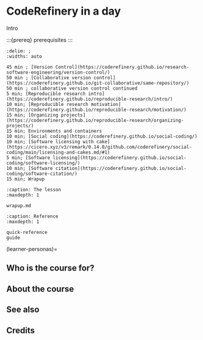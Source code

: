 # CodeRefinery in a day

Intro

:::{prereq}
prerequisites
:::

```{csv-table}
:delim: ;
:widths: auto

45 min ; [Version Control](https://coderefinery.github.io/research-software-engineering/version-control/)
50 min ; [Collaborative version control](https://coderefinery.github.io/git-collaborative/same-repository/)
50 min ; collaborative version control continued
5 min; [Reproducible research intro](https://coderefinery.github.io/reproducible-research/intro/)
10 min; [Reproducible research motivation](https://coderefinery.github.io/reproducible-research/motivation/)
15 min; [Organizing projects](https://coderefinery.github.io/reproducible-research/organizing-projects/)
15 min; Environments and containers
10 min; [Social coding](https://coderefinery.github.io/social-coding/)
10 min; [Software licensing with cake](https://cicero.xyz/v3/remark/0.14.0/github.com/coderefinery/social-coding/main/licensing-and-cakes.md/#1)
5 min; [Software licensing](https://coderefinery.github.io/social-coding/software-licensing/)
10 min; [Software citation](https://coderefinery.github.io/social-coding/software-citation/)
15 min; Wrapup
```

```{toctree}
:caption: The lesson
:maxdepth: 1

wrapup.md
```

```{toctree}
:caption: Reference
:maxdepth: 1

quick-reference
guide
```

(learner-personas)=

## Who is the course for?

## About the course

## See also

## Credits
